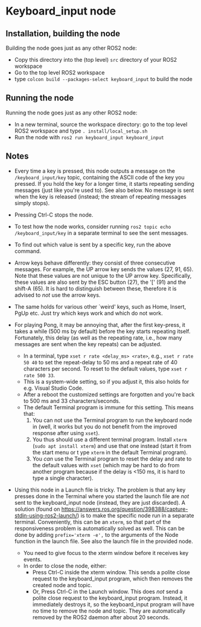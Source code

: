 # Keyboard_input node

## Installation, building the node
Building the node goes just as any other ROS2 node:

* Copy this directory into the (top level) ``src`` directory of your ROS2 workspace
* Go to the top level ROS2 workspace
* type ``colcon build --packages-select keyboard_input`` to build the node

## Running the node
Running the node goes just as any other ROS2 node:

* In a new terminal, source the workspace directory: go to the top level ROS2 workspace and type ``. install/local_setup.sh``
* Run the node with ``ros2 run keyboard_input keyboard_input``

## Notes
* Every time a key is pressed, this node outputs a message on the ``/keyboard_input/key`` topic, containing the ASCII code of the key you pressed. If you hold the key for a longer time, it starts repeating sending messages (just like you're used to). See also below.
No message is sent when the key is released (instead; the stream of repeating messages simply stops).
* Pressing Ctrl-C stops the node.
* To test how the node works, consider running ``ros2 topic echo /keyboard_input/key`` in a separate terminal to see the sent messages.
* To find out which value is sent by a specific key, run the above command.
* Arrow keys behave differently: they consist of three consecutive messages. For example, the UP arrow key sends the values (27, 91, 65). Note that these values are not unique to the UP arrow key. Specifically, these values are also sent by the ESC button (27), the '[' (91) and the shift-A (65). It is hard to distinguish between these, therefore it is advised to *not* use the arrow keys.
* The same holds for various other `weird' keys, such as Home, Insert, PgUp etc. Just try which keys work and which do not work.


* For playing Pong, it may be annoying that, after the first key-press, it takes a while (500 ms by default) before the key starts repeating itself. Fortunately, this delay (as well as the repeating rate, i.e., how many messages are sent when the key repeats) can be adjusted.
  * In a terminal, type ``xset r rate <delay_ms> <rate>``, e.g., ``xset r rate 50 40`` to set the repeat-delay to 50 ms and a repeat rate of 40 characters per second. To reset to the default values, type ``xset r rate 500 33``.
  *  This is a system-wide setting, so if you adjust it, this also holds for e.g. Visual Studio Code.
  * After a reboot the customized settings are forgotten and you're back to 500 ms and 33 characters/seconds.
  * The default Terminal program is immune for this setting. This means that:
    1. You can not use the Terminal program to run the keyboard node in (well, it works but you do not benefit from the improved response after using ``xset``).
    2. You thus should use a different terminal program. Install `xterm` (``sudo apt install xterm``) and use that one instead (start it from the start menu or t ype ``xterm`` in the default Terminal program).
    3. You *can* use the Terminal program to reset the delay and rate to the default values with ``xset`` (which may be hard to do from another program because if the delay is <150 ms, it is hard to type a single character).

* Using this node in a Launch file is tricky. The problem is that any key presses done in the Terminal where you started the launch file are *not* sent to the keyboard_input node (instead, they are just discarded). A solution (found on  https://answers.ros.org/question/398388/capture-stdin-using-ros2-launch/) is to make the specific node run in a separate terminal. Conveniently, this can be an `xterm`, so that part of the responsiveness problem is automatically  solved as well. This can be done by adding `prefix='xterm -e',` to the arguments of the Node function in the launch file. See also the launch file in the provided node.
  * You need to give focus to the xterm window before it receives key events.
  * In order to close the node, either:
      * Press Ctrl-C inside the xterm window. This sends a polite close request to the keyboard_input program, which then removes the created node and topic. 
      * Or, Press Ctrl-C in the Launch window. This does *not* send a polite close request to the keyboard_input program. Instead, it immediately destroys it, so the keyboard_input program will have no time to remove the node and topic. They are automatically removed by the ROS2 daemon after about 20 seconds.
      
      